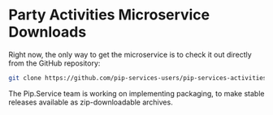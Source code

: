 # Party Activities Microservice Downloads

Right now, the only way to get the microservice is to check it out directly from the GitHub repository:

```bash
git clone https://github.com/pip-services-users/pip-services-activities-dart.git
```

The Pip.Service team is working on implementing packaging, to make stable releases available as zip-downloadable archives.